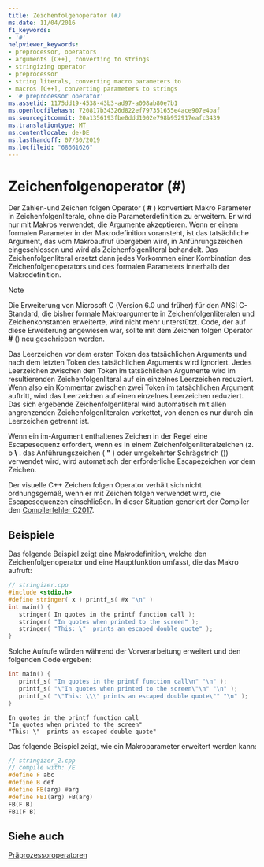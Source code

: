 ```yaml
---
title: Zeichenfolgenoperator (#)
ms.date: 11/04/2016
f1_keywords:
- '#'
helpviewer_keywords:
- preprocessor, operators
- arguments [C++], converting to strings
- stringizing operator
- preprocessor
- string literals, converting macro parameters to
- macros [C++], converting parameters to strings
- '# preprocessor operator'
ms.assetid: 1175dd19-4538-43b3-ad97-a008ab80e7b1
ms.openlocfilehash: 720817b34326d822ef797351655e4ace907e4baf
ms.sourcegitcommit: 20a1356193fbe0ddd1002e798b952917eafc3439
ms.translationtype: MT
ms.contentlocale: de-DE
ms.lasthandoff: 07/30/2019
ms.locfileid: "68661626"
---
```

# <a name="stringizing-operator-"></a>Zeichenfolgenoperator (#)

Der Zahlen-und Zeichen folgen Operator ( **#** ) konvertiert Makro Parameter in Zeichenfolgenliterale, ohne die Parameterdefinition zu erweitern. Er wird nur mit Makros verwendet, die Argumente akzeptieren. Wenn er einem formalen Parameter in der Makrodefinition voransteht, ist das tatsächliche Argument, das vom Makroaufruf übergeben wird, in Anführungszeichen eingeschlossen und wird als Zeichenfolgenliteral behandelt. Das Zeichenfolgenliteral ersetzt dann jedes Vorkommen einer Kombination des Zeichenfolgenoperators und des formalen Parameters innerhalb der Makrodefinition.

> [!NOTE]
> Die Erweiterung von Microsoft C (Version 6.0 und früher) für den ANSI C-Standard, die bisher formale Makroargumente in Zeichenfolgenliteralen und Zeichenkonstanten erweiterte, wird nicht mehr unterstützt. Code, der auf diese Erweiterung angewiesen war, sollte mit dem Zeichen folgen Operator **#** () neu geschrieben werden.

Das Leerzeichen vor dem ersten Token des tatsächlichen Arguments und nach dem letzten Token des tatsächlichen Arguments wird ignoriert. Jedes Leerzeichen zwischen den Token im tatsächlichen Argumente wird im resultierenden Zeichenfolgenliteral auf ein einzelnes Leerzeichen reduziert. Wenn also ein Kommentar zwischen zwei Token im tatsächlichen Argument auftritt, wird das Leerzeichen auf einen einzelnes Leerzeichen reduziert. Das sich ergebende Zeichenfolgenliteral wird automatisch mit allen angrenzenden Zeichenfolgenliteralen verkettet, von denen es nur durch ein Leerzeichen getrennt ist.

Wenn ein im-Argument enthaltenes Zeichen in der Regel eine Escapesequenz erfordert, wenn es in einem Zeichenfolgenliteralzeichen (z. b **\\** . das Anführungszeichen ( **"** ) oder umgekehrter Schrägstrich ()) verwendet wird, wird automatisch der erforderliche Escapezeichen vor dem Zeichen.

Der visuelle C++ Zeichen folgen Operator verhält sich nicht ordnungsgemäß, wenn er mit Zeichen folgen verwendet wird, die Escapesequenzen einschließen. In dieser Situation generiert der Compiler den [Compilerfehler C2017](../error-messages/compiler-errors-1/compiler-error-c2017.md).

## <a name="examples"></a>Beispiele

Das folgende Beispiel zeigt eine Makrodefinition, welche den Zeichenfolgenoperator und eine Hauptfunktion umfasst, die das Makro aufruft:

```cpp
// stringizer.cpp
#include <stdio.h>
#define stringer( x ) printf_s( #x "\n" )
int main() {
   stringer( In quotes in the printf function call );
   stringer( "In quotes when printed to the screen" );
   stringer( "This: \"  prints an escaped double quote" );
}
```

Solche Aufrufe würden während der Vorverarbeitung erweitert und den folgenden Code ergeben:

```cpp
int main() {
   printf_s( "In quotes in the printf function call\n" "\n" );
   printf_s( "\"In quotes when printed to the screen\"\n" "\n" );
   printf_s( "\"This: \\\" prints an escaped double quote\"" "\n" );
}
```

```Output
In quotes in the printf function call
"In quotes when printed to the screen"
"This: \"  prints an escaped double quote"
```

Das folgende Beispiel zeigt, wie ein Makroparameter erweitert werden kann:

```cpp
// stringizer_2.cpp
// compile with: /E
#define F abc
#define B def
#define FB(arg) #arg
#define FB1(arg) FB(arg)
FB(F B)
FB1(F B)
```

## <a name="see-also"></a>Siehe auch

[Präprozessoroperatoren](../preprocessor/preprocessor-operators.md)
